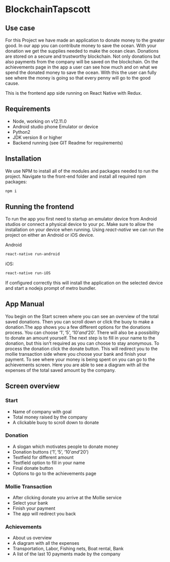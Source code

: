# BlockchainTapscott

## Use case

For this Project we have made an application to donate money to the greater good. In our app you can contribute money to save the ocean. With your donation we get the supplies needed to make the ocean clean. Donations are stored on a secure and trustworthy blockchain. Not only donations but also payments from the company will be saved on the blockchain. On the achievements page in the app a user can see how much and on what we spend the donated money to save the ocean. With this the user can fully see where the money is going so that every penny will go to the good cause. 

This is the frontend app side running on React Native with Redux. 

## Requirements
* Node, working on v12.11.0 
* Android studio phone Emulator or device
* Python2
* JDK version 8 or higher
* Backend running (see GIT Readme for requirements)

## Installation
We use NPM to install all of the modules and packages needed to run the project. Navigate to the front-end folder and install all required npm packages:
```bash
npm i
```

## Running the frontend

To run the app you first need to startup an emulator device from Android studios or connect a physical device to your pc. Make sure to allow the installation on your device when running. Using *react-native* we can run the project on either an Android or iOS device.

Android
```bash
react-native run-android
```

iOS:
```bash
react-native run-iOS
```
If configured correctly this will install the application on the selected device and start a nodejs prompt of metro bundler.


## App Manual

You begin on the Start screen where you can see an overview of the total saved donations. Then you can scroll down or click the buoy to make a donation.The app shows you a few different options for the donations process. You can choose ‘1$’ , ‘5$’, ‘10$’ and ‘20$’. There will also be a possibility to donate an amount yourself. The next step is to fill in your name to the donation, but this isn’t required as you can choose to stay anonymous. To process the donation click the donate button. This will  redirect you to the mollie transaction side where you choose your bank and finish your payment. To see where your money is being spent on you can go to the achievements screen. Here you are able to see a diagram with all the expenses of the total saved amount by the company. 

## Screen overview

### Start

* Name of company with goal
* Total money raised by the company
* A clickable buoy to scroll down to donate

### Donation

* A slogan which motivates people to donate money
* Donation buttons (‘1$’ , ‘5$’, ‘10$’ and ‘20$’)
* Textfield for different amount
* Textfield option to fill in your name
* Final donate button
* Options to go to the achievements page

### Mollie Transaction

* After clicking donate you arrive at the Mollie service
* Select your bank
* Finish your payment
* The app will redirect you back

### Achievements

* About us overview
* A diagram with all the expenses
* Transportation, Labor, Fishing nets, Boat rental, Bank
* A list of the last 10 payments made by the company
